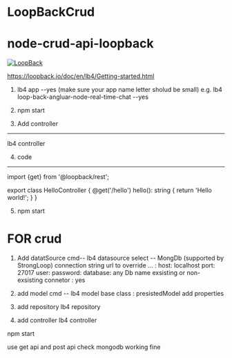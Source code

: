 # LoopBackCrud

# node-crud-api-loopback

[![LoopBack](https://github.com/strongloop/loopback-next/raw/master/docs/site/imgs/branding/Powered-by-LoopBack-Badge-(blue)-@2x.png)](http://loopback.io/)

https://loopback.io/doc/en/lb4/Getting-started.html

1. lb4 app <your app name> --yes   (make sure your app name letter sholud be small)
	e.g. lb4 loop-back-angluar-node-real-time-chat --yes 

2. npm start

3. Add controller
------------
lb4 controller

4. code 
------------
import {get} from '@loopback/rest';

export class HelloController {
  @get('/hello')
  hello(): string {
    return 'Hello world!';
  }
}

5. npm start

FOR crud
==============
1. Add datatSource 
cmd--	lb4 datasource 
select -- MongDb (supported by StrongLoop)
connection string url to override ... : 
host: localhost
port: 27017
user:
password:
database: any Db name exsisting or non-exsisting
connetor : yes

2. add model
cmd --  lb4 model
base class : presistedModel
add properties
3. add repository
   lb4 repository
4. add controller
   lb4 controller

npm start

use get api 
and post api 
check mongodb working fine
 

	
